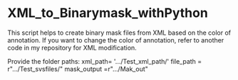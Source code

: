# XML_to_Binarymask_withPython
This script helps to create binary mask files from XML based on the color of annotation. If you want to change the color of annotation, refer to another code in my repository for XML modification.

Provide the folder paths:
xml_path= '.../Test_xml_path/'
file_path = r".../Test_svsfiles/"
mask_output =r".../Mak_out"

        
